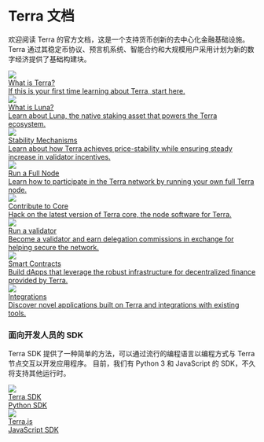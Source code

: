 # Terra 文档

欢迎阅读 Terra 的官方文档，这是一个支持货币创新的去中心化金融基础设施。 Terra 通过其稳定币协议、预言机系统、智能合约和大规模用户采用计划为新的数字经济提供了基础构建块。 
<div class="cards twoColumn">
  <a href="/zh/Concepts/Protocol.html" class="card">
    <img src="/img/icon_terra.svg"/>
    <div class="title">
      What is Terra?
    </div>
    <div class="text">
      If this is your first time learning about Terra, start here.
    </div>
  </a>
  <a href="/zh/Concepts/Protocol.html#terra-and-luna" class="card">
    <img src="/img/icon_luna.svg"/>
    <div class="title">
      What is Luna?
    </div>
    <div class="text">
      Learn about Luna, the native staking asset that powers the Terra ecosystem.
    </div>
  </a>
  <a href="/zh/Concepts/Protocol.html#stablecoin" class="card">
    <img src="/img/icon_stable.svg"/>
    <div class="title">
      Stability Mechanisms
    </div>
    <div class="text">
      Learn about how Terra achieves price-stability while ensuring steady increase in validator incentives.
    </div>
  </a>
  <a href="/zh/How-to/Run-a-full-Terra-node/Hardware-requirements.html" class="card">
    <img src="/img/icon_node.svg"/>
    <div class="title">
      Run a Full Node
    </div>
    <div class="text">
      Learn how to participate in the Terra network by running your own full Terra node.
    </div>
  </a>
  <a href="/zh/Reference/Terra-core/Overview.html" class="card">
    <img src="/img/icon_core.svg"/>
    <div class="title">
      Contribute to Core
    </div>
    <div class="text">
      Hack on the latest version of Terra core, the node software for Terra.
    </div>
  </a>
  <a href="/zh/How-to/Manage-a-Terra-validator/Overview.html" class="card">
    <img src="/img/icon_validator.svg"/>
    <div class="title">
      Run a validator
    </div>
    <div class="text">
      Become a validator and earn delegation commissions in exchange for helping secure the network.
    </div>
  </a>
  <a href="/zh/Tutorials/Smart-contracts/Overview.html" class="card">
    <img src="/img/icon_smartcontract.svg"/>
    <div class="title">
      Smart Contracts
    </div>
    <div class="text">
      Build dApps that leverage the robust infrastructure for decentralized finance provided by Terra.
    </div>
  </a>
  <a href="/zh/Reference/integrations.html" class="card">
    <img src="/img/icon_apps.svg"/>
    <div class="title">
      Integrations
    </div>
    <div class="text">
      Discover novel applications built on Terra and integrations with existing tools.
    </div>
  </a>
</div>

### 面向开发人员的 SDK

Terra SDK 提供了一种简单的方法，可以通过流行的编程语言以编程方式与 Terra 节点交互以开发应用程序。 目前，我们有 Python 3 和 JavaScript 的 SDK，不久将支持其他运行时。

<div class="cards twoColumn">
  <a href="https://terra-money.github.io/terra.py/" class="card lg dark">
    <img src="/img/terra_sdk.svg">
    <div class="title">
      Terra SDK
    </div>
    <div class="text">
      Python SDK
    </div>
  </a>
  <a href="https://terra-money.github.io/terra.js/" class="card lg">
    <img src="/img/terra_js.svg">
    <div class="title">
      Terra.js
    </div>
    <div class="text">
      JavaScript SDK
    </div>
  </a>
</div>
